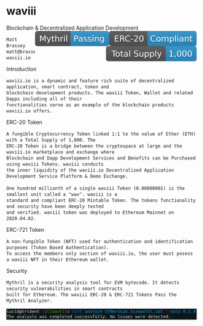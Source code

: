 # waviii

Blockchain & Decentralized Application Development <img align="right" src="Etherscan.io/erc20_compliant.svg"><img align="right" src="Etherscan.io/myth_pass.svg"><img align="right" src="Etherscan.io/total_supply.svg">

    Matt Brassey
    matt@brassey.io
    waviii.io


Introduction

    waviii.io is a dynamic and feature rich suite of decentralized application, smart contract, token and 
    blockchain development products. The waviii Token, Wallet and related Dapps including all of their 
    functionalities serve as an example of the blockchain products waviii.io offers. 

ERC-20 Token    

    A fungible Cryptocurrency Token linked 1:1 to the value of Ether (ETH) with a Total Supply of 1,000. The 
    ERC-20 Token is a bridge between the cryptospace at large and the waviii.io marketplace and exchange where 
    Blockchain and Dapp Development Services and Benefits can be Purchased using waviii Tokens. waviii conducts 
    the inner liquidity of the waviii.io Decentralized Application Development Service Platform & Demo Exchange. 

    One hundred millionth of a single waviii Token (0.00000001) is the smallest unit called a "wav". waviii is a 
    standard and compliant ERC-20 Mintable Token. The tokens functionality and security have been deeply tested 
    and verified. waviii token was deployed to Ethereum Mainnet on 2020.04.02. 

ERC-721 Token

    A non-fungible Token (NFT) used for authentication and identification purposes (Token Based Authentication). 
    To access the members only section of waviii.io, the user must posess a waviii NFT in their Ethereum wallet. 

Security

    Mythril is a security analysis tool for EVM bytecode. It detects security vulnerabilities in smart contracts 
    built for Ethereum. The waviii ERC-20 & ERC-721 Tokens Pass the Mythril Analyzer. 

<img align="right" src="Etherscan.io/MythPass.png">
